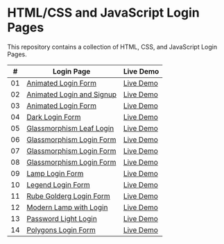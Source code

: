 # HTML/CSS and JavaScript Login Pages

This repository contains a collection of HTML, CSS, and JavaScript Login Pages.

|  #  | Login Page                                                                                                          | Live Demo                                                                                 |
| :-: | ------------------------------------------------------------------------------------------------------------------- | ----------------------------------------------------------------------------------------- |
| 01  | [Animated Login Form](https://github.com/codetap-org/login-pages/tree/main/01-Animated-Login-Form)                  | [Live Demo](https://codetap-org.github.io/login-pages/01-Animated-Login-Form/)            |
| 02  | [Animated Login and Signup](https://github.com/codetap-org/login-pages/tree/main/02-Animated-Login-And-Signup-Form) | [Live Demo](https://codetap-org.github.io/login-pages/02-Animated-Login-And-Signup-Form/) |
| 03  | [Animated Login Form](https://github.com/codetap-org/login-pages/tree/main/03-Animated-Login-Form)                  | [Live Demo](https://codetap-org.github.io/login-pages/03-Animated-Login-Form/)            |
| 04  | [Dark Login Form](https://github.com/codetap-org/login-pages/tree/main/04-Dark-Login-Form)                          | [Live Demo](https://codetap-org.github.io/login-pages/04-Dark-Login-Form/)                |
| 05  | [Glassmorphism Leaf Login](https://github.com/codetap-org/login-pages/tree/main/05-Glassmorphism-Leaf-Login)        | [Live Demo](https://codetap-org.github.io/login-pages/05-Glassmorphism-Leaf-Login/)       |
| 06  | [Glassmorphism Login Form](https://github.com/codetap-org/login-pages/tree/main/06-Glassmorphism-Login)             | [Live Demo](https://codetap-org.github.io/login-pages/06-Glassmorphism-Login/)            |
| 07  | [Glassmorphism Login Form](https://github.com/codetap-org/login-pages/tree/main/07-Glassmorphism-Login)             | [Live Demo](https://codetap-org.github.io/login-pages/07-Glassmorphism-Login/)            |
| 08  | [Glassmorphism Login Form](https://github.com/codetap-org/login-pages/tree/main/08-Glassmorphism-Login)             | [Live Demo](https://codetap-org.github.io/login-pages/08-Glassmorphism-Login/)            |
| 09  | [Lamp Login Form](https://github.com/codetap-org/login-pages/tree/main/09-Lamp-Login-Page)                          | [Live Demo](https://codetap-org.github.io/login-pages/09-Lamp-Login-Page/)                |
| 10  | [Legend Login Form](https://github.com/codetap-org/login-pages/tree/main/10-Legend-Login-Page)                      | [Live Demo](https://codetap-org.github.io/login-pages/10-Legend-Login-Page/)              |
| 11  | [Rube Golderg Login Form](https://github.com/codetap-org/login-pages/tree/main/11-Rube-Goldberg-Login)              | [Live Demo](https://codetap-org.github.io/login-pages/11-Rube-Goldberg-Login/)            |
| 12  | [Modern Lamp with Login](https://github.com/codetap-org/login-pages/tree/main/12-Modern-Lamp-with-Login)            | [Live Demo](https://codetap-org.github.io/login-pages/12-Modern-Lamp-with-Login/)         |
| 13  | [Password Light Login](https://github.com/codetap-org/login-pages/tree/main/13-Password-Light-Login)                | [Live Demo](https://codetap-org.github.io/login-pages/13-Password-Light-Login/)           |
| 14  | [Polygons Login Form](https://github.com/codetap-org/login-pages/tree/main/14-Polygons-Login-Form)                  | [Live Demo](https://codetap-org.github.io/login-pages/14-Polygons-Login-Form/)            |
